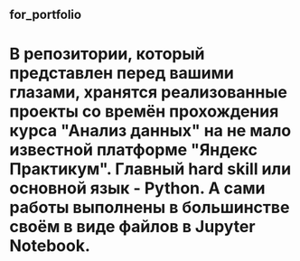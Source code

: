 ## for_portfolio
# В репозитории, который представлен перед вашими глазами, хранятся реализованные проекты со времён прохождения курса "Анализ данных" на не мало известной платформе "Яндекс Практикум".  Главный hard skill или основной язык - Python. А сами работы выполнены в большинстве своём в виде файлов в Jupyter Notebook.
